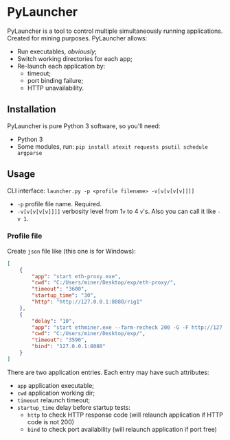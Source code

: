 # PyLauncher

PyLauncher is a tool to control multiple simultaneously running applications. Created for mining purposes.
PyLauncher allows:

* Run executables, _obviously_;
* Switch working directories for each app;
* Re-launch each application by:
    * timeout;
    * port binding failure;
    * HTTP unavailability.
    
## Installation

PyLauncher is pure Python 3 software, so you'll need:
* Python 3
* Some modules, run: `pip install atexit requests psutil schedule argparse`

## Usage

CLI interface:
`launcher.py -p <profile filename> -v[v[v[v[v]]]]`
* `-p` profile file name. Required.
* `-v[v[v[v[v]]]]` verbosity level from 1`v` to 4 `v`'s.  Also you can call it like `-v 1`.

### Profile file

Create `json` file like (this one is for Windows):

```json
[
	{
		"app": "start eth-proxy.exe",
		"cwd": "C:/Users/miner/Desktop/exp/eth-proxy/",
		"timeout": "3600",
		"startup_time": "30",
		"http": "http://127.0.0.1:8080/rig1"
	},
	{
		"delay": "10",
		"app": "start ethminer.exe --farm-recheck 200 -G -F http://127.0.0.1:8080/rig1",
		"cwd": "C:/Users/miner/Desktop/exp/",
		"timeout": "3590",
		"bind": "127.0.0.1:8080"
	}
]
```

There are two application entries. Each entry may have such attributes:
* `app` application executable;
* `cwd` application working dir;
* `timeout` relaunch timeout;
* `startup_time` delay before startup tests:
    * `http` to check HTTP response code (will relaunch application if HTTP code is not 200)
    * `bind` to check port availability (will relaunch application if port free)